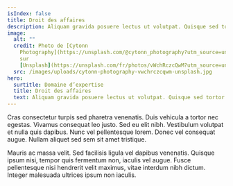 ```yaml
---
isIndex: false
title: Droit des affaires
description: Aliquam gravida posuere lectus ut volutpat. Quisque sed tortor vel tortor tincidunt tristique id nec urna.
image:
  alt: ""
  credit: Photo de [Cytonn
    Photography](https://unsplash.com/@cytonn_photography?utm_source=unsplash&utm_medium=referral&utm_content=creditCopyText)
    sur
    [Unsplash](https://unsplash.com/fr/photos/vWchRczcQwM?utm_source=unsplash&utm_medium=referral&utm_content=creditCopyText)
  src: /images/uploads/cytonn-photography-vwchrczcqwm-unsplash.jpg
hero:
  surtitle: Domaine d’expertise
  title: Droit des affaires
  text: Aliquam gravida posuere lectus ut volutpat. Quisque sed tortor vel tortor tincidunt tristique id nec urna.
---
```

Cras consectetur turpis sed pharetra venenatis. Duis vehicula a tortor nec egestas. Vivamus consequat leo justo. Sed eu elit nibh. Vestibulum volutpat et nulla quis dapibus. Nunc vel pellentesque lorem. Donec vel consequat augue. Nullam aliquet sed sem sit amet tristique. 



Mauris ac massa velit. Sed facilisis ligula vel dapibus venenatis. Quisque ipsum nisi, tempor quis fermentum non, iaculis vel augue. Fusce pellentesque nisi hendrerit velit maximus, vitae interdum nibh dictum. Integer malesuada ultrices ipsum non iaculis.